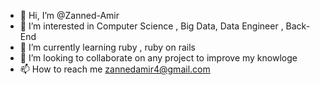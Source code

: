 - 👋 Hi, I’m @Zanned-Amir
- 👀 I’m interested in Computer Science , Big Data, Data Engineer , Back-End
- 🌱 I’m currently learning ruby , ruby on rails
- 💞️ I’m looking to collaborate on  any project to improve my knowloge 
- 📫 How to reach me zannedamir4@gmail.com

<!---
Zanned-Amir/Zanned-Amir is a ✨ special ✨ repository because its `README.md` (this file) appears on your GitHub profile.
You can click the Preview link to take a look at your changes.
--->

